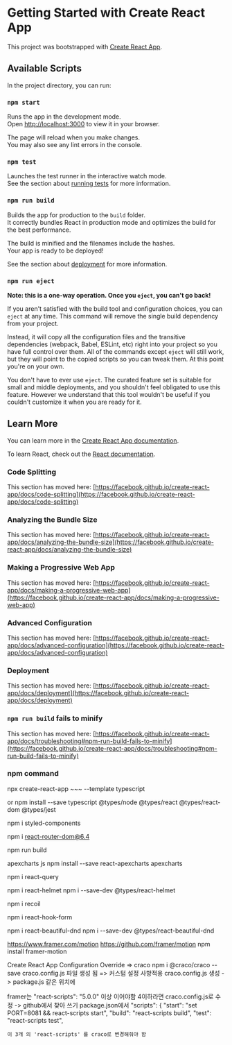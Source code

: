 # Getting Started with Create React App

This project was bootstrapped with [Create React App](https://github.com/facebook/create-react-app).

## Available Scripts

In the project directory, you can run:

### `npm start`

Runs the app in the development mode.\
Open [http://localhost:3000](http://localhost:3000) to view it in your browser.

The page will reload when you make changes.\
You may also see any lint errors in the console.

### `npm test`

Launches the test runner in the interactive watch mode.\
See the section about [running tests](https://facebook.github.io/create-react-app/docs/running-tests) for more information.

### `npm run build`

Builds the app for production to the `build` folder.\
It correctly bundles React in production mode and optimizes the build for the best performance.

The build is minified and the filenames include the hashes.\
Your app is ready to be deployed!

See the section about [deployment](https://facebook.github.io/create-react-app/docs/deployment) for more information.

### `npm run eject`

**Note: this is a one-way operation. Once you `eject`, you can't go back!**

If you aren't satisfied with the build tool and configuration choices, you can `eject` at any time. This command will remove the single build dependency from your project.

Instead, it will copy all the configuration files and the transitive dependencies (webpack, Babel, ESLint, etc) right into your project so you have full control over them. All of the commands except `eject` will still work, but they will point to the copied scripts so you can tweak them. At this point you're on your own.

You don't have to ever use `eject`. The curated feature set is suitable for small and middle deployments, and you shouldn't feel obligated to use this feature. However we understand that this tool wouldn't be useful if you couldn't customize it when you are ready for it.

## Learn More

You can learn more in the [Create React App documentation](https://facebook.github.io/create-react-app/docs/getting-started).

To learn React, check out the [React documentation](https://reactjs.org/).

### Code Splitting

This section has moved here: [https://facebook.github.io/create-react-app/docs/code-splitting](https://facebook.github.io/create-react-app/docs/code-splitting)

### Analyzing the Bundle Size

This section has moved here: [https://facebook.github.io/create-react-app/docs/analyzing-the-bundle-size](https://facebook.github.io/create-react-app/docs/analyzing-the-bundle-size)

### Making a Progressive Web App

This section has moved here: [https://facebook.github.io/create-react-app/docs/making-a-progressive-web-app](https://facebook.github.io/create-react-app/docs/making-a-progressive-web-app)

### Advanced Configuration

This section has moved here: [https://facebook.github.io/create-react-app/docs/advanced-configuration](https://facebook.github.io/create-react-app/docs/advanced-configuration)

### Deployment

This section has moved here: [https://facebook.github.io/create-react-app/docs/deployment](https://facebook.github.io/create-react-app/docs/deployment)

### `npm run build` fails to minify

This section has moved here: [https://facebook.github.io/create-react-app/docs/troubleshooting#npm-run-build-fails-to-minify](https://facebook.github.io/create-react-app/docs/troubleshooting#npm-run-build-fails-to-minify)

### npm command

npx create-react-app ~~~ --template typescript

or
npm install --save typescript @types/node @types/react @types/react-dom @types/jest

npm i styled-components

npm i react-router-dom@6.4

npm run build

apexcharts js
npm install --save react-apexcharts apexcharts

npm i react-query

npm i react-helmet
npm i --save-dev @types/react-helmet

npm i recoil

npm i react-hook-form

npm i react-beautiful-dnd
npm i --save-dev @types/react-beautiful-dnd

https://www.framer.com/motion
https://github.com/framer/motion
npm install framer-motion

Create React App Configuration Override => craco
npm i @craco/craco --save
craco.config.js 파일 생성 됨 => 커스텀 설정 사항적용
craco.config.js 생성 -> package.js 같은 위치에

framer는 "react-scripts": "5.0.0" 이상 이어야함
4이하라면 craco.config.js로 수정 -> github에서 찾아 쓰기
package.json에서
"scripts": {
"start": "set PORT=8081 && react-scripts start",
"build": "react-scripts build",
"test": "react-scripts test",

    이 3개 의 'react-scripts' 를 craco로 변경해줘야 함

###
